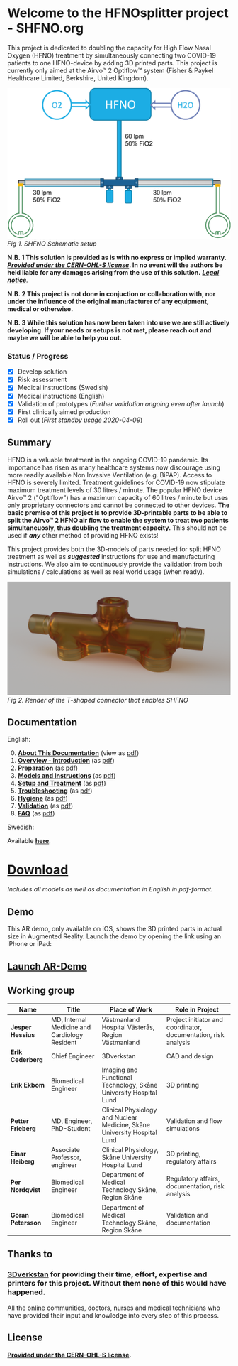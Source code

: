 # Welcome to the HFNOsplitter project - SHFNO.org

This project is dedicated to doubling the capacity for High Flow Nasal Oxygen (HFNO) treatment by simultaneously connecting two COVID-19 patients to one HFNO-device by adding 3D printed parts.
This project is currently only aimed at the Airvo™ 2 Optiflow™ system (Fisher & Paykel Healthcare Limited, Berkshire, United Kingdom).

![SHFNO Schematic setup](Meta/Schematics%20and%20Renders/SHFNOschema.png 'SHFNO Schematic setup')
_Fig 1. SHFNO Schematic setup_

**N.B. 1 This solution is provided as is with no express or implied warranty. _[Provided under the CERN-OHL-S license](LICENSE_cern_ohl_s_v2.pdf)_.
In no event will the authors be held liable for any damages arising from the use of this solution.** _[**Legal notice**](Documentation/en/00%20About%20This%20Documentation.md)._

**N.B. 2 This project is not done in conjuction or collaboration with, nor under the influence of the original manufacturer of any equipment, medical or otherwise.**

**N.B. 3 While this solution has now been taken into use we are still actively developing. If your needs or setups is not met, please reach out and maybe we will be able to help you out.**

### Status / Progress

- [x] Develop solution
- [x] Risk assessment
- [x] Medical instructions (Swedish)
- [x] Medical instructions (English)
- [x] Validation of prototypes (_Further validation ongoing even after launch_)
- [x] First clinically aimed production
- [x] Roll out (_First standby usage 2020-04-09_)

## Summary

HFNO is a valuable treatment in the ongoing COVID-19 pandemic. Its importance has risen as many healthcare systems now discourage using more readily available Non Invasive Ventilation (e.g. BiPAP). Access to HFNO is severely limited. Treatment guidelines for COVID-19 now stipulate maximum treatment levels of 30 litres / minute. The popular HFNO device Airvo™ 2 ("Optiflow") has a maximum capacity of 60 litres / minute but uses only proprietary connectors and cannot be connected to other devices.
**The basic premise of this project is to provide 3D-printable parts to be able to split the Airvo™ 2 HFNO air flow to enable the system to treat two patients simultaneuosly, thus doubling the treatment capacity.** This should not be used if _**any**_ other method of providing HFNO exists!

This project provides both the 3D-models of parts needed for split HFNO treatment as well as _**suggested**_ instructions for use and manufacturing instructions. We also aim to continuously provide the validation from both simulations / calculations as well as real world usage (when ready).

![Render of T-Shaped Connector](Meta/Schematics%20and%20Renders/T-front.png 'Render of T-Shaped Connector')
_Fig 2. Render of the T-shaped connector that enables SHFNO_

## Documentation

English:

0. [**About This Documentation**](Documentation/en/00%20About%20This%20Documentation.md) (view as [pdf](https://github.com/hessius/HFNOsplitter/raw/master/Documentation/en/pdf/00%20About%20This%20Documentation.pdf))
1. [**Overview - Introduction**](Documentation/en/01%20Overview%20-%20Introduction.md) (as [pdf](https://github.com/hessius/HFNOsplitter/raw/master/Documentation/en/pdf/01%20Overview%20-%20Introduction.pdf))
1. [**Preparation**](Documentation/en/02%20Preparation.md) (as [pdf](https://github.com/hessius/HFNOsplitter/raw/master/Documentation/en/pdf/02%20Preparation.pdf))
1. [**Models and Instructions**](Documentation/en/03%20Models%20and%20Instructions.md) (as [pdf](https://github.com/hessius/HFNOsplitter/raw/master/Documentation/en/pdf/03%20Models%20and%20Instructions.pdf))
1. [**Setup and Treatment**](Documentation/en/04%20Setup%20and%20Treatment.md) (as [pdf](https://github.com/hessius/HFNOsplitter/raw/master/Documentation/en/pdf/04%20Setup%20and%20Treatment.pdf))
1. [**Troubleshooting**](Documentation/en/05%20Troubleshooting.md) (as [pdf](https://github.com/hessius/HFNOsplitter/raw/master/Documentation/en/pdf/05%20Troubleshooting.pdf))
1. [**Hygiene**](Documentation/en/06%20Hygiene.md) (as [pdf](https://github.com/hessius/HFNOsplitter/raw/master/Documentation/en/pdf/06%20Hygiene.pdf))
1. [**Validation**](Documentation/en/07%20Validation.md) (as [pdf](https://github.com/hessius/HFNOsplitter/raw/master/Documentation/en/pdf/07%20Validation.pdf))
1. [**FAQ**](Documentation/en/08%20FAQ.md) (as [pdf](https://github.com/hessius/HFNOsplitter/raw/master/Documentation/en/pdf/08%20FAQ.pdf))

Swedish:

Available [**here**](https://github.com/hessius/HFNOsplitter/tree/master/Documentation/sv).

# [Download](https://github.com/hessius/HFNOsplitter/archive/latest.zip)

_Includes all models as well as documentation in English in pdf-format._

## Demo

This AR demo, only available on iOS, shows the 3D printed parts in actual size in Augmented Reality. Launch the demo by opening the link using an iPhone or iPad:

## [Launch AR-Demo](https://github.com/hessius/HFNOsplitter/blob/master/Meta/Other/Complete%20Set%20-%20Orientation.usdz?raw=true)

## Working group

| Name                | Title                                         | Place of Work                                                            | Role in Project                                                 |
| ------------------- | --------------------------------------------- | ------------------------------------------------------------------------ | --------------------------------------------------------------- |
| **Jesper Hessius**  | MD, Internal Medicine and Cardiology Resident | Västmanland Hospital Västerås, Region Västmanland                        | Project initiator and coordinator, documentation, risk analysis |
| **Erik Cederberg**  | Chief Engineer                                | 3Dverkstan                                                               | CAD and design                                                  |
| **Erik Ekbom**      | Biomedical Engineer                           | Imaging and Functional Technology, Skåne University Hospital Lund        | 3D printing                                                     |
| **Petter Frieberg** | MD, Engineer, PhD-Student                     | Clinical Physiology and Nuclear Medicine, Skåne University Hospital Lund | Validation and flow simulations                                 |
| **Einar Heiberg**   | Associate Professor, engineer                 | Clinical Physiology, Skåne University Hospital Lund                      | 3D printing, regulatory affairs                                 |
| **Per Nordqvist**   | Biomedical Engineer                           | Department of Medical Technology Skåne, Region Skåne                     | Regulatory affairs, documentation, risk analysis                |
| **Göran Petersson** | Biomedical Engineer                           | Department of Medical Technology Skåne, Region Skåne                     | Validation and documentation                                    |

## Thanks to

### [3Dverkstan](http://3dverkstan.se) for providing their time, effort, expertise and printers for this project. Without them none of this would have happened.

All the online communities, doctors, nurses and medical technicians who have provided their input and knowledge into every step of this process.

## License

**[Provided under the CERN-OHL-S license](LICENSE_cern_ohl_s_v2.pdf).**

